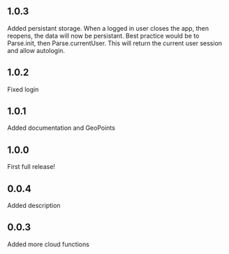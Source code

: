 ## 1.0.3

Added persistant storage. When a logged in user closes the app, then reopens, the data
will now be persistant. Best practice would be to Parse.init, then Parse.currentUser. This
will return the current user session and allow autologin.

## 1.0.2

Fixed login

## 1.0.1

Added documentation and GeoPoints

## 1.0.0

First full release!

## 0.0.4

Added description

## 0.0.3

Added more cloud functions

